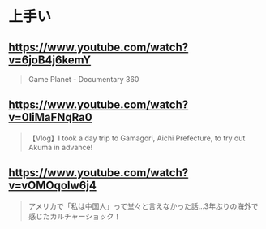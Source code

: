 # 上手い

## https://www.youtube.com/watch?v=6joB4j6kemY 

> Game Planet - Documentary 360 

## https://www.youtube.com/watch?v=0liMaFNqRa0

> 【Vlog】I took a day trip to Gamagori, Aichi Prefecture, to try out Akuma in advance! 

## https://www.youtube.com/watch?v=vOMOqoIw6j4

> アメリカで「私は中国人」って堂々と言えなかった話...3年ぶりの海外で感じたカルチャーショック！ 
